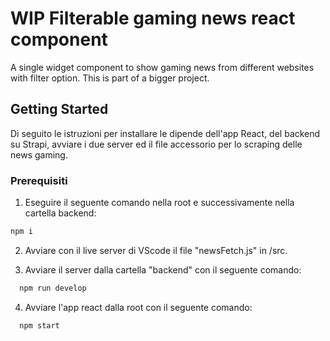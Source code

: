 # WIP Filterable gaming news react component

A single widget component to show gaming news from different websites with filter option.
This is part of a bigger project.

## Getting Started

Di seguito le istruzioni per installare le dipende dell'app React, del backend su Strapi, avviare i due server ed il file accessorio per lo scraping delle news gaming.

### Prerequisiti

1. Eseguire il seguente comando nella root e successivamente nella cartella backend:

  ```sh
  npm i
  ```
2. Avviare con il live server di VScode il file "newsFetch.js" in /src.

3. Avviare il server dalla cartella "backend" con il seguente comando:
```sh
  npm run develop
  ```
4. Avviare l'app react dalla root con il seguente comando:
```sh
  npm start
  ```
